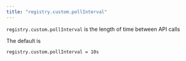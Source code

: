 ```yaml
---
title: "registry.custom.pollInterval"
---
```


`registry.custom.pollInterval` is the length of time between API calls

The default is

    registry.custom.pollInterval = 10s
